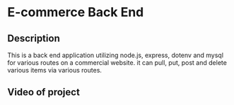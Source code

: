 # E-commerce Back End

## Description
This is a back end application utilizing node.js, express, dotenv and mysql for various routes on a commercial website. it can pull, put, post and delete various items via various routes.

## Video of project
